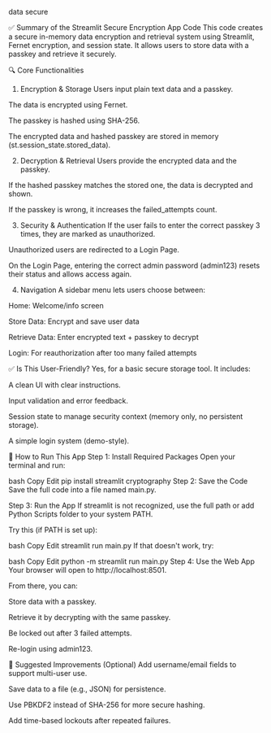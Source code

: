 data secure

✅ Summary of the Streamlit Secure Encryption App Code
This code creates a secure in-memory data encryption and retrieval system using Streamlit, Fernet encryption, and session state. It allows users to store data with a passkey and retrieve it securely.

🔍 Core Functionalities
1. Encryption & Storage
Users input plain text data and a passkey.

The data is encrypted using Fernet.

The passkey is hashed using SHA-256.

The encrypted data and hashed passkey are stored in memory (st.session_state.stored_data).

2. Decryption & Retrieval
Users provide the encrypted data and the passkey.

If the hashed passkey matches the stored one, the data is decrypted and shown.

If the passkey is wrong, it increases the failed_attempts count.

3. Security & Authentication
If the user fails to enter the correct passkey 3 times, they are marked as unauthorized.

Unauthorized users are redirected to a Login Page.

On the Login Page, entering the correct admin password (admin123) resets their status and allows access again.

4. Navigation
A sidebar menu lets users choose between:

Home: Welcome/info screen

Store Data: Encrypt and save user data

Retrieve Data: Enter encrypted text + passkey to decrypt

Login: For reauthorization after too many failed attempts

✅ Is This User-Friendly?
Yes, for a basic secure storage tool. It includes:

A clean UI with clear instructions.

Input validation and error feedback.

Session state to manage security context (memory only, no persistent storage).

A simple login system (demo-style).

🚀 How to Run This App
Step 1: Install Required Packages
Open your terminal and run:

bash
Copy
Edit
pip install streamlit cryptography
Step 2: Save the Code
Save the full code into a file named main.py.

Step 3: Run the App
If streamlit is not recognized, use the full path or add Python Scripts folder to your system PATH.

Try this (if PATH is set up):

bash
Copy
Edit
streamlit run main.py
If that doesn't work, try:

bash
Copy
Edit
python -m streamlit run main.py
Step 4: Use the Web App
Your browser will open to http://localhost:8501.

From there, you can:

Store data with a passkey.

Retrieve it by decrypting with the same passkey.

Be locked out after 3 failed attempts.

Re-login using admin123.

🧠 Suggested Improvements (Optional)
Add username/email fields to support multi-user use.

Save data to a file (e.g., JSON) for persistence.

Use PBKDF2 instead of SHA-256 for more secure hashing.

Add time-based lockouts after repeated failures.
